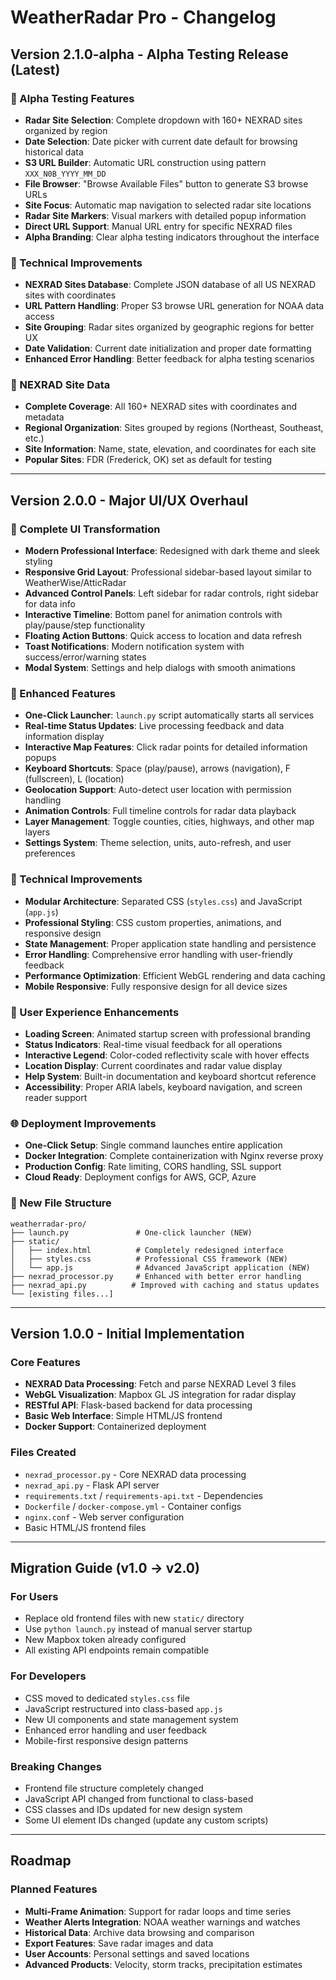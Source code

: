 # WeatherRadar Pro - Changelog

## Version 2.1.0-alpha - Alpha Testing Release (Latest)

### 🧪 Alpha Testing Features
- **Radar Site Selection**: Complete dropdown with 160+ NEXRAD sites organized by region
- **Date Selection**: Date picker with current date default for browsing historical data
- **S3 URL Builder**: Automatic URL construction using pattern `XXX_N0B_YYYY_MM_DD`
- **File Browser**: "Browse Available Files" button to generate S3 browse URLs
- **Site Focus**: Automatic map navigation to selected radar site locations
- **Radar Site Markers**: Visual markers with detailed popup information
- **Direct URL Support**: Manual URL entry for specific NEXRAD files
- **Alpha Branding**: Clear alpha testing indicators throughout the interface

### 🔧 Technical Improvements
- **NEXRAD Sites Database**: Complete JSON database of all US NEXRAD sites with coordinates
- **URL Pattern Handling**: Proper S3 browse URL generation for NOAA data access
- **Site Grouping**: Radar sites organized by geographic regions for better UX
- **Date Validation**: Current date initialization and proper date formatting
- **Enhanced Error Handling**: Better feedback for alpha testing scenarios

### 📍 NEXRAD Site Data
- **Complete Coverage**: All 160+ NEXRAD sites with coordinates and metadata
- **Regional Organization**: Sites grouped by regions (Northeast, Southeast, etc.)
- **Site Information**: Name, state, elevation, and coordinates for each site
- **Popular Sites**: FDR (Frederick, OK) set as default for testing

---

## Version 2.0.0 - Major UI/UX Overhaul

### 🎨 Complete UI Transformation
- **Modern Professional Interface**: Redesigned with dark theme and sleek styling
- **Responsive Grid Layout**: Professional sidebar-based layout similar to WeatherWise/AtticRadar
- **Advanced Control Panels**: Left sidebar for radar controls, right sidebar for data info
- **Interactive Timeline**: Bottom panel for animation controls with play/pause/step functionality
- **Floating Action Buttons**: Quick access to location and data refresh
- **Toast Notifications**: Modern notification system with success/error/warning states
- **Modal System**: Settings and help dialogs with smooth animations

### 🚀 Enhanced Features
- **One-Click Launcher**: `launch.py` script automatically starts all services
- **Real-time Status Updates**: Live processing feedback and data information display
- **Interactive Map Features**: Click radar points for detailed information popups
- **Keyboard Shortcuts**: Space (play/pause), arrows (navigation), F (fullscreen), L (location)
- **Geolocation Support**: Auto-detect user location with permission handling
- **Animation Controls**: Full timeline controls for radar data playback
- **Layer Management**: Toggle counties, cities, highways, and other map layers
- **Settings System**: Theme selection, units, auto-refresh, and user preferences

### 🔧 Technical Improvements
- **Modular Architecture**: Separated CSS (`styles.css`) and JavaScript (`app.js`)
- **Professional Styling**: CSS custom properties, animations, and responsive design
- **State Management**: Proper application state handling and persistence
- **Error Handling**: Comprehensive error handling with user-friendly feedback
- **Performance Optimization**: Efficient WebGL rendering and data caching
- **Mobile Responsive**: Fully responsive design for all device sizes

### 📱 User Experience Enhancements
- **Loading Screen**: Animated startup screen with professional branding
- **Status Indicators**: Real-time visual feedback for all operations
- **Interactive Legend**: Color-coded reflectivity scale with hover effects
- **Location Display**: Current coordinates and radar value display
- **Help System**: Built-in documentation and keyboard shortcut reference
- **Accessibility**: Proper ARIA labels, keyboard navigation, and screen reader support

### 🌐 Deployment Improvements
- **One-Click Setup**: Single command launches entire application
- **Docker Integration**: Complete containerization with Nginx reverse proxy
- **Production Config**: Rate limiting, CORS handling, SSL support
- **Cloud Ready**: Deployment configs for AWS, GCP, Azure

### 📁 New File Structure
```
weatherradar-pro/
├── launch.py               # One-click launcher (NEW)
├── static/
│   ├── index.html          # Completely redesigned interface
│   ├── styles.css          # Professional CSS framework (NEW)
│   └── app.js              # Advanced JavaScript application (NEW)
├── nexrad_processor.py     # Enhanced with better error handling
├── nexrad_api.py          # Improved with caching and status updates
└── [existing files...]
```

---

## Version 1.0.0 - Initial Implementation

### Core Features
- **NEXRAD Data Processing**: Fetch and parse NEXRAD Level 3 files
- **WebGL Visualization**: Mapbox GL JS integration for radar display
- **RESTful API**: Flask-based backend for data processing
- **Basic Web Interface**: Simple HTML/JS frontend
- **Docker Support**: Containerized deployment

### Files Created
- `nexrad_processor.py` - Core NEXRAD data processing
- `nexrad_api.py` - Flask API server
- `requirements.txt` / `requirements-api.txt` - Dependencies
- `Dockerfile` / `docker-compose.yml` - Container configs
- `nginx.conf` - Web server configuration
- Basic HTML/JS frontend files

---

## Migration Guide (v1.0 → v2.0)

### For Users
- Replace old frontend files with new `static/` directory
- Use `python launch.py` instead of manual server startup
- New Mapbox token already configured
- All existing API endpoints remain compatible

### For Developers
- CSS moved to dedicated `styles.css` file
- JavaScript restructured into class-based `app.js`
- New UI components and state management system
- Enhanced error handling and user feedback
- Mobile-first responsive design patterns

### Breaking Changes
- Frontend file structure completely changed
- JavaScript API changed from functional to class-based
- CSS classes and IDs updated for new design system
- Some UI element IDs changed (update any custom scripts)

---

## Roadmap

### Planned Features
- **Multi-Frame Animation**: Support for radar loops and time series
- **Weather Alerts Integration**: NOAA weather warnings and watches
- **Historical Data**: Archive data browsing and comparison
- **Export Features**: Save radar images and data
- **User Accounts**: Personal settings and saved locations
- **Advanced Products**: Velocity, storm tracks, precipitation estimates